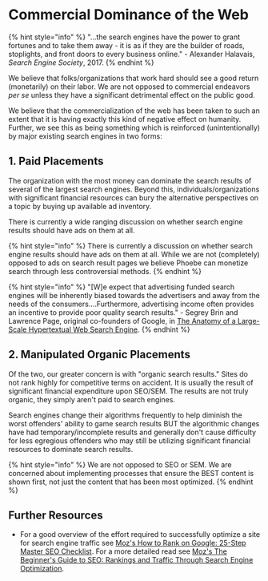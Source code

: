 # Commercial Dominance of the Web

{% hint style="info" %}
"...the search engines have the power to grant fortunes and to take them away - it is as if they are the builder of roads, stoplights, and front doors to every business online." - Alexander Halavais, _Search Engine Society_, 2017.
{% endhint %}

We believe that folks/organizations that work hard should see a good return \(monetarily\) on their labor. We are not opposed to commercial endeavors _per se_ unless they have a significant detrimental effect on the public good.

We believe that the commercialization of the web has been taken to such an extent that it is having exactly this kind of negative effect on humanity. Further, we see this as being something which is reinforced \(unintentionally\) by major existing search engines in two forms:

## 1. Paid Placements

The organization with the most money can dominate the search results of several of the largest search engines. Beyond this, individuals/organizations with significant financial resources can bury the alternative perspectives on a topic by buying up available ad inventory.

There is currently a wide ranging discussion on whether search engine results should have ads on them at all.

{% hint style="info" %}
There is currently a discussion on whether search engine results should have ads on them at all. While we are not \(completely\) opposed to ads on search result pages we believe Phoebe can monetize search through less controversial methods.
{% endhint %}

{% hint style="info" %}
"\[W\]e expect that advertising funded search engines will be inherently biased towards the advertisers and away from the needs of the consumers....Furthermore, advertising income often provides an incentive to provide poor quality search results." - Segrey Brin and Lawrence Page, original co-founders of Google, in [The Anatomy of a Large-Scale Hypertextual Web Search Engine](http://infolab.stanford.edu/~backrub/google.html).
{% endhint %}

## 2. Manipulated  Organic Placements

Of the two, our greater concern is with "organic search results." Sites do not rank highly for competitive terms on accident. It is usually the result of significant financial expenditure upon SEO/SEM. The results are not truly organic, they simply aren't paid to search engines.

Search engines change their algorithms frequently to help diminish the worst offenders' ability to game search results BUT the algorithmic changes have had temporary/incomplete results and generally don't cause difficulty for less egregious offenders who may still be utilizing significant financial resources to dominate search results.

{% hint style="info" %}
We are not opposed to SEO or SEM. We are concerned about implementing processes that ensure the BEST content is shown first, not just the content that has been most optimized.
{% endhint %}

## Further Resources

* For a good overview of the effort required to successfully optimize a site for search engine traffic see [Moz's How to Rank on Google: 25-Step Master SEO Checklist](https://moz.com/how-to-rank). For a more detailed read see [Moz's The Beginner's Guide to SEO: Rankings and Traffic Through Search Engine Optimization](https://moz.com/beginners-guide-to-seo).

